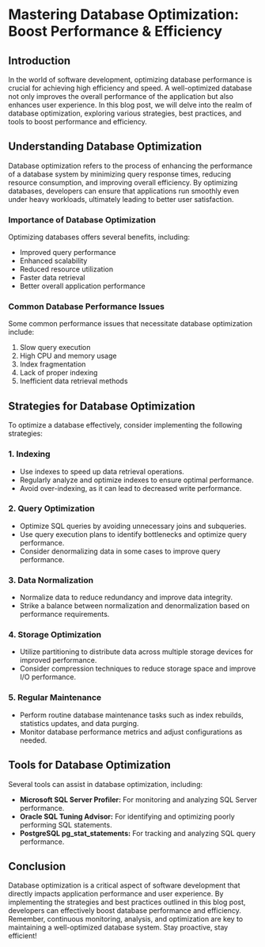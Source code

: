 # Mastering Database Optimization: Boost Performance & Efficiency

## Introduction

In the world of software development, optimizing database performance is crucial for achieving high efficiency and speed. A well-optimized database not only improves the overall performance of the application but also enhances user experience. In this blog post, we will delve into the realm of database optimization, exploring various strategies, best practices, and tools to boost performance and efficiency.

## Understanding Database Optimization

Database optimization refers to the process of enhancing the performance of a database system by minimizing query response times, reducing resource consumption, and improving overall efficiency. By optimizing databases, developers can ensure that applications run smoothly even under heavy workloads, ultimately leading to better user satisfaction.

### Importance of Database Optimization

Optimizing databases offers several benefits, including:

- Improved query performance
- Enhanced scalability
- Reduced resource utilization
- Faster data retrieval
- Better overall application performance

### Common Database Performance Issues

Some common performance issues that necessitate database optimization include:

1. Slow query execution
2. High CPU and memory usage
3. Index fragmentation
4. Lack of proper indexing
5. Inefficient data retrieval methods

## Strategies for Database Optimization

To optimize a database effectively, consider implementing the following strategies:

### 1. Indexing

- Use indexes to speed up data retrieval operations.
- Regularly analyze and optimize indexes to ensure optimal performance.
- Avoid over-indexing, as it can lead to decreased write performance.

### 2. Query Optimization

- Optimize SQL queries by avoiding unnecessary joins and subqueries.
- Use query execution plans to identify bottlenecks and optimize query performance.
- Consider denormalizing data in some cases to improve query performance.

### 3. Data Normalization

- Normalize data to reduce redundancy and improve data integrity.
- Strike a balance between normalization and denormalization based on performance requirements.

### 4. Storage Optimization

- Utilize partitioning to distribute data across multiple storage devices for improved performance.
- Consider compression techniques to reduce storage space and improve I/O performance.

### 5. Regular Maintenance

- Perform routine database maintenance tasks such as index rebuilds, statistics updates, and data purging.
- Monitor database performance metrics and adjust configurations as needed.

## Tools for Database Optimization

Several tools can assist in database optimization, including:

- **Microsoft SQL Server Profiler:** For monitoring and analyzing SQL Server performance.
- **Oracle SQL Tuning Advisor:** For identifying and optimizing poorly performing SQL statements.
- **PostgreSQL pg_stat_statements:** For tracking and analyzing SQL query performance.

## Conclusion

Database optimization is a critical aspect of software development that directly impacts application performance and user experience. By implementing the strategies and best practices outlined in this blog post, developers can effectively boost database performance and efficiency. Remember, continuous monitoring, analysis, and optimization are key to maintaining a well-optimized database system. Stay proactive, stay efficient!